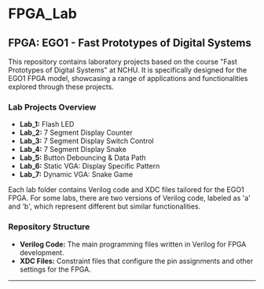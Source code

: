 # FPGA_Lab

## FPGA: EGO1 - Fast Prototypes of Digital Systems

This repository contains laboratory projects based on the course "Fast Prototypes of Digital Systems" at NCHU. 
It is specifically designed for the EGO1 FPGA model, showcasing a range of applications and functionalities explored through these projects.

### Lab Projects Overview

- **Lab_1:** Flash LED
- **Lab_2:** 7 Segment Display Counter
- **Lab_3:** 7 Segment Display Switch Control
- **Lab_4:** 7 Segment Display Snake
- **Lab_5:** Button Debouncing & Data Path
- **Lab_6:** Static VGA: Display Specific Pattern
- **Lab_7:** Dynamic VGA: Snake Game

Each lab folder contains Verilog code and XDC files tailored for the EGO1 FPGA. For some labs, there are two versions of Verilog code, labeled as 'a' and 'b', which represent different but similar functionalities.

### Repository Structure

- **Verilog Code:** The main programming files written in Verilog for FPGA development.
- **XDC Files:** Constraint files that configure the pin assignments and other settings for the FPGA.

---

